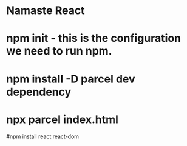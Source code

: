 # Namaste React

# npm init - this is the configuration we need to run npm.
# npm install -D parcel dev dependency
# npx parcel index.html 
#npm install react react-dom
